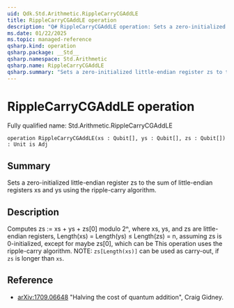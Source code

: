 ```yaml
---
uid: Qdk.Std.Arithmetic.RippleCarryCGAddLE
title: RippleCarryCGAddLE operation
description: "Q# RippleCarryCGAddLE operation: Sets a zero-initialized little-endian register zs to the sum of little-endian registers xs and ys using the ripple-carry algorithm."
ms.date: 01/22/2025
ms.topic: managed-reference
qsharp.kind: operation
qsharp.package: __Std__
qsharp.namespace: Std.Arithmetic
qsharp.name: RippleCarryCGAddLE
qsharp.summary: "Sets a zero-initialized little-endian register zs to the sum of little-endian registers xs and ys using the ripple-carry algorithm."
---
```


# RippleCarryCGAddLE operation

Fully qualified name: Std.Arithmetic.RippleCarryCGAddLE

```qsharp
operation RippleCarryCGAddLE(xs : Qubit[], ys : Qubit[], zs : Qubit[]) : Unit is Adj
```

## Summary
Sets a zero-initialized little-endian register zs to the sum of
little-endian registers xs and ys using the ripple-carry algorithm.

## Description
Computes zs := xs + ys + zs[0] modulo 2ⁿ, where xs, ys, and zs are
little-endian registers, Length(xs) = Length(ys) ≤ Length(zs) = n,
assuming zs is 0-initialized, except for maybe zs[0], which can be
This operation uses the ripple-carry algorithm.
NOTE: `zs[Length(xs)]` can be used as carry-out, if `zs` is longer than `xs`.

## Reference
- [arXiv:1709.06648](https://arxiv.org/pdf/1709.06648.pdf)
  "Halving the cost of quantum addition", Craig Gidney.
